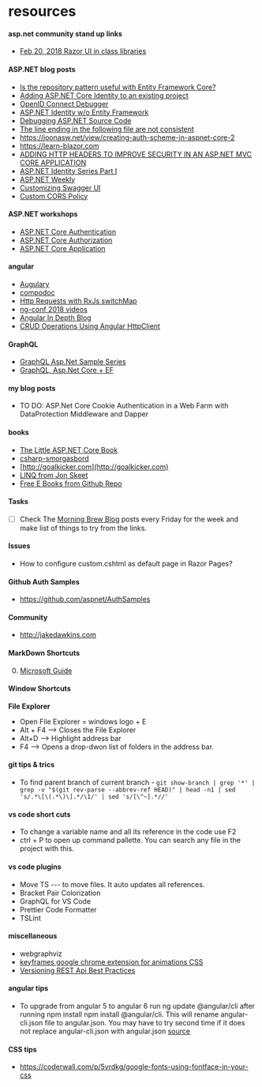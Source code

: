 # resources

#### asp.net community stand up links
* [Feb 20, 2018 Razor UI in class libraries](https://www.one-tab.com/page/PiTdahJmTn65szGajXoqwA)


#### ASP.NET blog posts
* [Is the repository pattern useful with Entity Framework Core?](https://www.thereformedprogrammer.net/is-the-repository-pattern-useful-with-entity-framework-core/)
* [Adding ASP.NET Core Identity to an existing project](https://hanson.io/bootstrapping-asp-net-core-week-4/)
* [OpenID Connect Debugger](https://www.recaffeinate.co/post/introducing-openid-connect-debugger/)
* [ASP.NET Identity w/o Entity Framework](https://markjohnson.io/articles/asp-net-core-identity-without-entity-framework/)
* [Debugging ASP.NET Source Code](https://www.stevejgordon.co.uk/debugging-asp-net-core-2-source)
* [The line ending in the following file are not consistent](http://www.adamtuliper.com/2015/10/stop-visual-studio-from-complaining.html)
* https://joonasw.net/view/creating-auth-scheme-in-aspnet-core-2
* https://learn-blazor.com
* [ADDING HTTP HEADERS TO IMPROVE SECURITY IN AN ASP.NET MVC CORE APPLICATION](https://damienbod.com/2018/02/08/adding-http-headers-to-improve-security-in-an-asp-net-mvc-core-application/)
* [ASP.NET Identity Series Part I](https://chsakell.com/2018/04/28/asp-net-core-identity-series-getting-started/?utm_campaign=Revue%20newsletter&utm_medium=Newsletter&utm_source=ASP.NET%20Weekly) 
* [ASP.NET Weekly](https://www.getrevue.co/profile/aspnetweekly)
* [Customizing Swagger UI](https://cpratt.co/customizing-swagger-ui-in-asp-net-core/)
* [Custom CORS Policy](https://social.technet.microsoft.com/wiki/contents/articles/51042.asp-net-core-2-0-applying-cors-policies.aspx)

#### ASP.NET workshops
* [ASP.NET Core Authentication](https://github.com/blowdart/AspNetAuthenticationWorkshop)
* [ASP.NET Core Authorization](https://github.com/blowdart/AspNetAuthorizationWorkshop)
* [ASP.NET Core Application](https://www.jerriepelser.com/books/airport-explorer/basic/intro/)

#### angular
* [Augulary](https://augury.angular.io/)
* [compodoc](https://compodoc.github.io/compodoc/)
* [Http Requests with RxJs switchMap](https://hackernoon.com/using-rxjs-to-handle-http-requests-what-ive-learned-4640aaf4646c)
* [ng-conf 2018 videos](https://nitayneeman.com/posts/all-talks-from-ng-conf-2018/?utm_campaign=NG-Newsletter&utm_medium=email&utm_source=NG-Newsletter_250#angular-cdk-and-material-in-2018)
* [Angular In Depth Blog](https://blog.angularindepth.com)
* [CRUD Operations Using Angular HttpClient](http://www.dotnetcurry.com/angularjs/1438/http-client-angular)

#### GraphQL
* [GraphQL Asp.Net Sample Series](http://fiyazhasan.me/graphql-with-asp-net-core-part-ii-middleware/)
* [GraphQL, Asp.Net Core + EF](https://fullstackmark.com/post/17/building-a-graphql-api-with-aspnet-core-2-and-entity-framework-core)

#### my blog posts
* TO DO: ASP.Net Core Cookie Authentication in a Web Farm with DataProtection Middleware and Dapper

#### books
* [The Little ASP.NET Core Book](https://www.recaffeinate.co/book/)
* [csharp-smorgasbord](https://cdn.filipekberg.se/fekberg-blog/csharp-smorgasbord-free/Filip_Ekberg-CSharp_Smorgasbord.pdf)
* [http://goalkicker.com](http://goalkicker.com)
* [LINQ from Jon Skeet](https://codeblog.jonskeet.uk/category/edulinq/)
* [Free E Books from Github Repo](https://github.com/EbookFoundation/free-programming-books/blob/master/free-programming-books.md)

#### Tasks
- [ ] Check The [Morning Brew Blog](http://blog.cwa.me.uk/) posts every Friday for the week and make list of things to try from the links.

#### Issues
* How to configure custom.cshtml as default page in Razor Pages?

#### Github Auth Samples
* https://github.com/aspnet/AuthSamples

#### Community
* http://jakedawkins.com


#### MarkDown Shortcuts
0. [Microsoft Guide](https://docs.microsoft.com/en-us/vsts/collaborate/markdown-guidance)
#### Window Shortcuts
**File Explorer** 
- Open File Explorer = windows logo + E
- Alt + F4 --> Closes the File Explorer
- Alt+D --> Highlight address bar
- F4 --> Opens a drop-dwon list of folders in the address bar.

#### git tips & trics
 - To find parent branch of current branch - `git show-branch | grep '*' | grep -v "$(git rev-parse --abbrev-ref HEAD)" | head -n1 | sed 's/.*\[\(.*\)\].*/\1/' | sed 's/[\^~].*//'`
 
 #### vs code short cuts
 - To change a variable name and all its reference in the code use F2
 - ctrl + P to open up command pallette. You can search any file in the project with this.
 
 #### vs code plugins
 - Move TS --- to move files. It auto updates all references.
 - Bracket Pair Colorization 
 - GraphQL for VS Code
 - Prettier Code Formatter
 - TSLint

#### miscellaneous 
- webgraphviz
- [keyframes google chrome extension for animations CSS](https://www.youtube.com/watch?v=H598jXvQhLw)
- [Versioning REST Api Best Practices](https://stackoverflow.com/questions/389169/best-practices-for-api-versioning)

#### angular tips
 - To upgrade from angular 5 to angular 6 run ng update @angular/cli after running npm install npm install @angular/cli. This will rename angular-cli.json file to angular.json. You may have to try second time if it does not replace angular-cli.json with angular.json [source](http://www.talkingdotnet.com/upgrade-angular-5-app-angular-6-visual-studio-2017/)
 
#### CSS tips
- https://coderwall.com/p/5vrdkg/google-fonts-using-fontface-in-your-css
